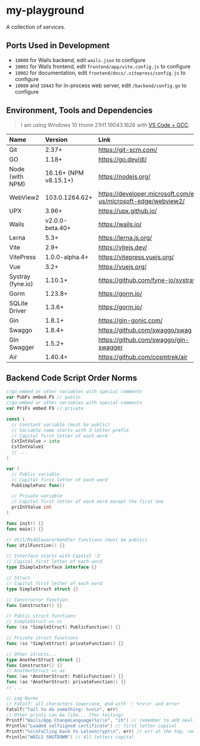 # my-playground

A collection of services.

## Ports Used in Development

* `10000` for Wails backend, edit `wails.json` to configure
* `10001` for Wails frontend, edit `frontend/app/vite.config.js` to configure
* `10002` for documentation, edit `frontend/docs/.vitepress/config.js` to configure
* `10080` and `10443` for in-process web server, edit `/backend/config.go` to configure

## Environment, Tools and Dependencies

> I am using Windows 10 Home 21H1 19043.1826 with [VS Code + GCC](https://code.visualstudio.com/docs/cpp/config-mingw).

| Name              | Version               | Link                                                           |
| :---------------- | :-------------------- | :------------------------------------------------------------- |
| Git               | 2.37+                 | https://git-scm.com/                                           |
| GO                | 1.18+                 | https://go.dev/dl/                                             |
| Node (with NPM)   | 16.16+ (NPM v8.15.1+) | https://nodejs.org/                                            |
| WebView2          | 103.0.1264.62+        | https://developer.microsoft.com/en-us/microsoft-edge/webview2/ |
| UPX               | 3.96+                 | https://upx.github.io/                                         |
| Wails             | v2.0.0-beta.40+       | https://wails.io/                                              |
| Lerna             | 5.3+                  | https://lerna.js.org/                                          |
| Vite              | 2.9+                  | https://vitejs.dev/                                            |
| VitePress         | 1.0.0-alpha.4+        | https://vitepress.vuejs.org/                                   |
| Vue               | 3.2+                  | https://vuejs.org/                                             |
| Systray (fyne.io) | 1.10.1+               | https://github.com/fyne-io/systray                             |
| Gorm              | 1.23.8+               | https://gorm.io/                                               |
| SQLite Driver     | 1.3.6+                | https://gorm.io/                                               |
| Gin               | 1.8.1+                | https://gin-gonic.com/                                         |
| Swaggo            | 1.8.4+                | https://github.com/swaggo/swag                                 |
| Gin Swagger       | 1.5.2+                | https://github.com/swaggo/gin-swagger                          |
| Air               | 1.40.4+               | https://github.com/cosmtrek/air                                |

## Backend Code Script Order Norms

``` go
//go:embed or other variables with special comments
var PubFs embed.FS // public
//go:embed or other variables with special comments
var PriFs embed.FS // private

const (
  // Constant variable (must be public)
  // Variable name starts with 3-letter prefix
  // Capital first letter of each word
  CstIntValue = iota
  CstIntValue1
  // ...
)

var (
  // Public variable
  // Capital first letter of each word
  PubSimpleFunc func()

  // Private variable
  // Capital first letter of each word except the first one
  priIntValue int
)

func init() {}
func main() {}

// Util/Middleware/Handler functions (must be public)
func UtilFunction() {}

// Interface starts with Capital 'I'
// Capital first letter of each word
type ISimpleInterface interface {}

// Struct
// Capital first letter of each word
type SimpleStruct struct {}

// Constructor function
func Constructor() {}

// Public struct functions
// SimpleStruct => ss
func (ss *SimpleStruct) PublicFunction() {}

// Private struct functions
func (ss *SimpleStruct) privateFunction() {}

// Other structs...
type AnotherStruct struct {}
func Constructor() {}
// AnotherStruct => as
func (as *AnotherStruct) PublicFunction() {}
func (as *AnotherStruct) privateFunction() {}
// ...
```

``` go
// Log Norms
// Fatalf: all characters lowercase, end with ': %+v\n' and error
Fatalf("fail to do something: %+v\n", err)
// Other prints can be like... (for testing)
Printf("Wails/App ChangeLanguage(%s)\n", "zh") // remember to add newline '\n' at the end
Println("Loaded selfsigned certificate") // first letter capital
Printf("%s\nFalling back to Letsencrypt\n", err) // err at the top, remember to add 2 '\n'
Println("WAILS SHUTDOWN") // All letters capital
```
